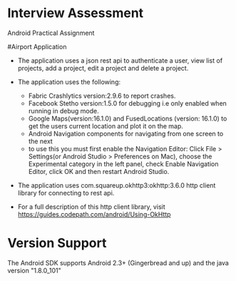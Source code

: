 
# Interview Assessment
Android Practical Assignment

#Airport Application

- The application uses a json rest api to authenticate a user, view list of projects, add a project, edit a project and delete a project.
- The application uses the following:

  - Fabric Crashlytics version:2.9.6 to report crashes.
  - Facebook Stetho version:1.5.0 for debugging i.e only enabled when running in debug mode.
  - Google Maps(version:16.1.0) and FusedLocations (version: 16.1.0)  to get the users current location and plot it on the map.
  - Android Navigation components for navigating from one screen to the next
  * to use this you must first enable the Navigation Editor:
    Click File > Settings(or Android Studio > Preferences on Mac), choose the Experimental category in the left panel, check Enable
    Navigation Editor, click OK and then restart Android Studio.
 
- The application uses com.squareup.okhttp3:okhttp:3.6.0 http client library for connecting to rest api.
 * For a full description of this http client library, visit 
   https://guides.codepath.com/android/Using-OkHttp
   
# Version Support

The Android SDK supports Android 2.3+ (Gingerbread and up) and the java version "1.8.0_101"




